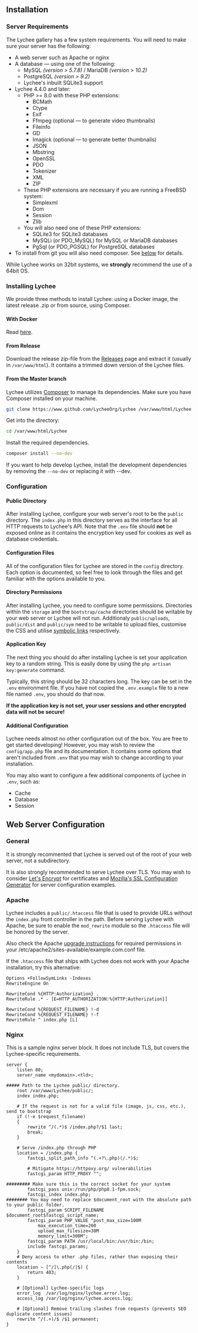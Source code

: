 ## Installation

### Server Requirements

The Lychee gallery has a few system requirements. You will need to make sure your server has the following:

- A web server such as Apache or nginx
- A database &mdash; using one of the following: 
    - MySQL _(version > 5.7.8)_ / MariaDB _(version > 10.2)_
	- PostgreSQL _(version > 9.2)_
	- Lychee's inbuilt SQLite3 support
- Lychee 4.4.0 and later:
	- PHP >= 8.0 with these PHP extensions:
		- BCMath
		- Ctype
		- Exif
		- Ffmpeg (optional &mdash; to generate video thumbnails)
		- Fileinfo
		- GD
		- Imagick (optional &mdash; to generate better thumbnails)
		- JSON
   		- Mbstring
   		- OpenSSL
   		- PDO
   		- Tokenizer
   		- XML
   		- ZIP
   	- These PHP extensions are necessary if you are running a FreeBSD system:
   	 	- Simplexml
		- Dom
   	 	- Session
   	 	- Zlib
   	- You will also need one of these PHP extensions:
   	 	- SQLite3 for SQLite3 databases
   	 	- MySQLi (or PDO_MySQL) for MySQL or MariaDB databases
   	 	- PgSql (or PDO_PGSQL) for PostgreSQL databases
- To install from git you will also need composer. See [below](#from-the-master-branch) for details.

While Lychee works on 32bit systems, we **strongly** recommend the use of a 64bit OS.

### Installing Lychee

We provide three methods to install Lychee: using a Docker image, the latest release .zip or from source, using Composer.

#### With Docker

Read [here](docker.html).

#### From Release 

Download the release zip-file from the [Releases](https://github.com/LycheeOrg/Lychee/releases) page and extract it (usually in `/var/www/html`).
It contains a trimmed down version of the Lychee files.

#### From the Master branch

Lychee utilizes [Composer][1] to manage its dependencies. Make sure you have Composer installed on your machine.

```bash
git clone https://www.github.com/LycheeOrg/Lychee /var/www/html/Lychee
```
Get into the directory:
```bash
cd /var/www/html/Lychee
```
Install the required dependencies.
```bash
composer install --no-dev
```
If you want to help develop Lychee, install the development dependencies by removing the `--no-dev` or replacing it with --dev.


### Configuration

#### Public Directory
After installing Lychee, configure your web server's root to be the `public` directory. The `index.php` in this directory serves as the interface for all HTTP requests to Lychee's API. Note that the `.env` file should **not** be exposed online as it contains the encryption key used for cookies as well as database credentials.

#### Configuration Files
All of the configuration files for Lychee are stored in the `config` directory. Each option is documented, so feel free to look through the files and get familiar with the options available to you.

#### Directory Permissions
After installing Lychee, you need to configure some permissions. Directories within the `storage` and the `bootstrap/cache` directories should be writable by your web server or Lychee will not run. Additionaly `public/uploads`, `public/dist` and `public/sym` need to be writable to upload files, customise the CSS and utilise [symbolic links](https://lycheeorg.github.io/docs/settings.html#symbolic-link) respectively.

#### Application Key
The next thing you should do after installing Lychee is set your application key to a random string. This is easily done by using the `php artisan key:generate` command.

Typically, this string should be 32 characters long. The key can be set in the `.env` environment file. If you have not copied the `.env.example` file to a new file named `.env`, you should do that now.

**If the application key is not set, your user sessions and other encrypted data will not be secure!**

#### Additional Configuration
Lychee needs almost no other configuration out of the box. You are free to get started developing! However, you may wish to review the `config/app.php` file and its documentation. It contains some options that aren't included from `.env` that you may wish to change according to your installation.

You may also want to configure a few additional components of Lychee in `.env`, such as:

- Cache
- Database
- Session

## Web Server Configuration

### General
It is strongly recommented that Lychee is served out of the root of your web server, not a subdirectory.

It is also strongly recommended to serve Lychee over TLS. You may wish to consider [Let's Encrypt](https://letsencrypt.org/) for certificates and [Mozilla's SSL Configuration Generator](https://ssl-config.mozilla.org/) for server configuration examples.

### Apache

Lychee includes a `public/.htaccess` file that is used to provide URLs without the `index.php` front controller in the path. Before serving Lychee with Apache, be sure to enable the `mod_rewrite` module so the `.htaccess` file will be honored by the server.

Also check the Apache [upgrade instructions](https://lycheeorg.github.io/docs/upgrade.html#using-apache) for required permissions in your /etc/apache2/sites-available/example.com.conf file.

If the `.htaccess` file that ships with Lychee does not work with your Apache installation, try this alternative:

```apacheconf
Options +FollowSymLinks -Indexes
RewriteEngine On

RewriteCond %{HTTP:Authorization} .
RewriteRule .* - [E=HTTP_AUTHORIZATION:%{HTTP:Authorization}]

RewriteCond %{REQUEST_FILENAME} !-d
RewriteCond %{REQUEST_FILENAME} !-f
RewriteRule ^ index.php [L]
```

### Nginx

This is a sample nginx server block. It does not include TLS, but covers the Lychee-specific requirements.

```nginx
server {
    listen 80;
    server_name <mydomain>.<tld>;

##### Path to the Lychee public/ directory.
    root /var/www/Lychee/public/;
    index index.php;

    # If the request is not for a valid file (image, js, css, etc.), send to bootstrap
    if (!-e $request_filename)
    {
        rewrite ^/(.*)$ /index.php?/$1 last;
        break;
    }

    # Serve /index.php through PHP
    location = /index.php {
        fastcgi_split_path_info ^(.+?\.php)(/.*)$;

        # Mitigate https://httpoxy.org/ vulnerabilities
        fastcgi_param HTTP_PROXY "";

######### Make sure this is the correct socket for your system
        fastcgi_pass unix:/run/php/php8.1-fpm.sock;
        fastcgi_index index.php;
######## You may need to replace $document_root with the absolute path to your public folder.
        fastcgi_param SCRIPT_FILENAME $document_root$fastcgi_script_name;
        fastcgi_param PHP_VALUE "post_max_size=100M
            max_execution_time=200
            upload_max_filesize=30M
            memory_limit=300M";
        fastcgi_param PATH /usr/local/bin:/usr/bin:/bin;
        include fastcgi_params;
    }
    # Deny access to other .php files, rather than exposing their contents
    location ~ [^/]\.php(/|$) {
        return 403;
    }

    # [Optional] Lychee-specific logs
    error_log  /var/log/nginx/lychee.error.log;
    access_log /var/log/nginx/lychee.access.log;

    # [Optional] Remove trailing slashes from requests (prevents SEO duplicate content issues)
    rewrite ^/(.+)/$ /$1 permanent;
}
```


[1]: https://getcomposer.org/
